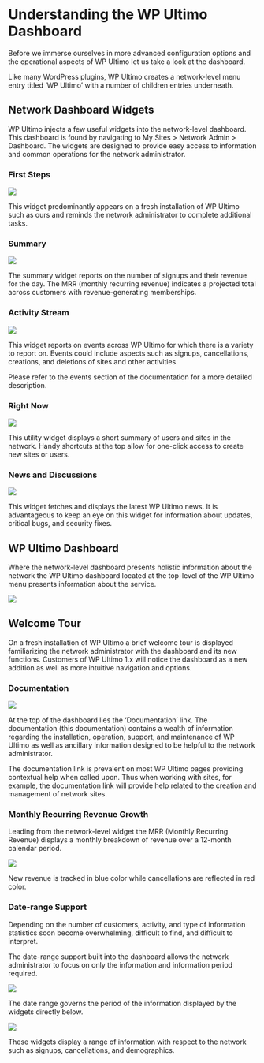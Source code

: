 # Understanding the WP Ultimo Dashboard

Before we immerse ourselves in more advanced configuration options and the operational aspects of WP Ultimo let us take a look at the dashboard.

Like many WordPress plugins, WP Ultimo creates a network-level menu entry titled ‘WP Ultimo’ with a number of children entries underneath.

## Network Dashboard Widgets

WP Ultimo injects a few useful widgets into the network-level dashboard. This dashboard is found by navigating to My Sites > Network Admin > Dashboard. The widgets are designed to provide easy access to information and common operations for the network administrator.

### First Steps

![](assets/images/0ec8e1ac.png)

This widget predominantly appears on a fresh installation of WP Ultimo such as ours and reminds the network administrator to complete additional tasks.

### Summary

![](assets/images/bb0eecb4.png)

The summary widget reports on the number of signups and their revenue for the day. The MRR (monthly recurring revenue) indicates a projected total across customers with revenue-generating memberships.

### Activity Stream

![](assets/images/305d2192.png)

This widget reports on events across WP Ultimo for which there is a variety to report on. Events could include aspects such as signups, cancellations, creations, and deletions of sites and other activities.

Please refer to the events section of the documentation for a more detailed description.

### Right Now

![](assets/images/7356969f.png)

This utility widget displays a short summary of users and sites in the network. Handy shortcuts at the top allow for one-click access to create new sites or users.

### News and Discussions

![](assets/images/538babc9.png)

This widget fetches and displays the latest WP Ultimo news. It is advantageous to keep an eye on this widget for information about updates, critical bugs, and security fixes.

## WP Ultimo Dashboard

Where the network-level dashboard presents holistic information about the network the WP Ultimo dashboard located at the top-level of the WP Ultimo menu presents information about the service.

![](assets/images/a837ea6e.png)

## Welcome Tour

On a fresh installation of WP Ultimo a brief welcome tour is displayed familiarizing the network administrator with the dashboard and its new functions. Customers of WP Ultimo 1.x will notice the dashboard as a new addition as well as more intuitive navigation and options.

### Documentation

![](assets/images/05b2b230.png)

At the top of the dashboard lies the ‘Documentation’ link. The documentation (this documentation) contains a wealth of information regarding the installation, operation, support, and maintenance of WP Ultimo as well as ancillary information designed to be helpful to the network administrator.

The documentation link is prevalent on most WP Ultimo pages providing contextual help when called upon. Thus when working with sites, for example, the documentation link will provide help related to the creation and management of network sites.

### Monthly Recurring Revenue Growth

Leading from the network-level widget the MRR (Monthly Recurring Revenue) displays a monthly breakdown of revenue over a 12-month calendar period.

![](assets/images/53e15ed3.png)

New revenue is tracked in blue color while cancellations are reflected in red color.

### Date-range Support

Depending on the number of customers, activity, and type of information statistics soon become overwhelming, difficult to find, and difficult to interpret.

The date-range support built into the dashboard allows the network administrator to focus on only the information and information period required.

![](assets/images/6934f6c8.png)

The date range governs the period of the information displayed by the widgets directly below.

![](assets/images/d5ab3a8f.png)

These widgets display a range of information with respect to the network such as signups, cancellations, and demographics.
